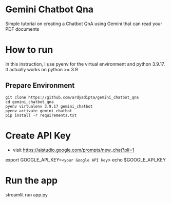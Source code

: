 # Gemini Chatbot Qna
Simple tutorial on creating a Chatbot QnA using Gemini that can read your PDF documents

# How to run

In this instruction, I use pyenv for the virtual environment and python 3.9.17. It actually works on python >= 3.9

## Prepare Environment

    git clone https://github.com/ardyadipta/gemini_chatbot_qna
    cd gemini_chatbot_qna
    pyenv virtualenv 3.9.17 gemini_chatbot
    pyenv activate gemini_chatbot
    pip install -r requirements.txt

# Create API Key
* visit https://aistudio.google.com/prompts/new_chat?pli=1

export GOOGLE_API_KEY=`<your Google API key`>
echo $GOOGLE_API_KEY

# Run the app

streamlit run app.py


